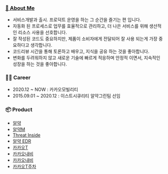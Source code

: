 ### [👦 About Me](https://hello.yangs.kr/)


- 서비스개발과 출시. 프로덕트 운영을 하는 그 순간을 즐기는 편 입니다.
- 자동화 된 프로세스로 업무를 효율적으로 관리하고, 더 나은 서비스를 위해 생산적인 리소스 사용을 선호합니다.
- 잘 작성된 코드도 중요하지만, 제품이 소비자에게 전달되어 잘 사용 되는게 가장 중요하다고 생각합니다.
- 코드리뷰 시간을 통해 토론하고 배우고, 지식을 공유 하는 것을 좋아합니다.
- 변화를 두려워하지 않고 새로운 기술에 빠르게 적응하며 안정적 이면서, 지속적인 성장을 하는 것을 좋아합니다.

### 👨‍💻 Career
- 2020.12 ~ NOW : 카카오모빌리티 
- 2015.09.01 ~ 2020.12 : 이스트시큐리티 알약그린팀 선임


### 📦 Product
- [알약](https://www.alyac.com)
- [알약M](https://www.estsecurity.com/public/product/alyacm)
- [Threat Inside](https://www.estsecurity.com/enterprise/product/threatinside)
- [알약 EDR](https://www.estsecurity.com/enterprise/product/alyac-edr)
- [카카오T](https://www.kakaomobility.com/contents/10) 
- [카카오내비](https://www.kakaomobility.com/contents/12)
- [카카오내비](https://www.kakaomobility.com/contents/12)
- [카카오T주차](https://www.kakaomobility.com/service-kakaot/parking)
